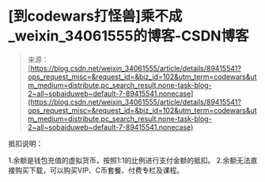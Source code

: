 <!--yml
category: codewars
date: 2022-08-13 11:45:47
-->

# [到codewars打怪兽]乘不成_weixin_34061555的博客-CSDN博客

> 来源：[https://blog.csdn.net/weixin_34061555/article/details/89415541?ops_request_misc=&request_id=&biz_id=102&utm_term=codewars&utm_medium=distribute.pc_search_result.none-task-blog-2~all~sobaiduweb~default-7-89415541.nonecase](https://blog.csdn.net/weixin_34061555/article/details/89415541?ops_request_misc=&request_id=&biz_id=102&utm_term=codewars&utm_medium=distribute.pc_search_result.none-task-blog-2~all~sobaiduweb~default-7-89415541.nonecase)

抵扣说明：

1.余额是钱包充值的虚拟货币，按照1:1的比例进行支付金额的抵扣。
2.余额无法直接购买下载，可以购买VIP、C币套餐、付费专栏及课程。
